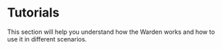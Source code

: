 # Tutorials

This section will help you understand how the Warden works and how to use it in different scenarios.
